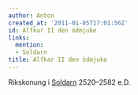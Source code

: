 ```yaml
---
author: Anton
created_at: '2011-01-05T17:01:56Z'
id: Alfkar II den ödmjuke
links:
  mention:
  - Soldarn
title: Alfkar II den ödmjuke
---
```


Rikskonung i [Soldarn] 2520–2582 e.D.

  [Soldarn]: Soldarn
